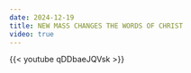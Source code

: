 ```yaml
---
date: 2024-12-19
title: NEW MASS CHANGES THE WORDS OF CHRIST
video: true
---
```



{{< youtube qDDbaeJQVsk >}}
